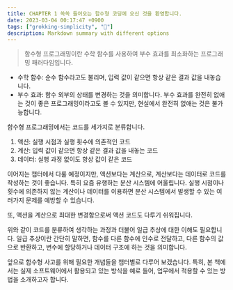 ```yaml
---
title: CHAPTER 1 쏙쏙 들어오는 함수형 코딩에 오신 것을 환영합니다.
date: 2023-03-04 00:17:47 +0900
tags: ["grokking-simplicity", "🌿"]
description: Markdown summary with different options
---
```


> 함수형 프로그래밍이란 수학 함수를 사용하여 부수 효과를 최소화하는 프로그래밍 패러다임입니다.

* 수학 함수: 순수 함수라고도 불리며, 입력 값이 같으면 항상 같은 결과 값을 내놓습니다.
* 부수 효과: 함수 외부의 상태를 변경하는 것을 의미합니다. 부수 효과를 완전히 없애는 것이 좋은 프로그래밍이라고도 볼 수 있지만, 현실에서 완전히 없애는 것은 불가능합니다.

함수형 프로그래밍에서는 코드를 세가지로 분류합니다.

1. 액션: 실행 시점과 실행 횟수에 의존적인 코드
2. 계산: 입력 값이 같으면 항상 같은 결과 값을 내놓는 코드
3. 데이터: 실행 과정 없이도 항상 값이 같은 코드

이어지는 챕터에서 다룰 예정이지만, 액션보다는 계산으로, 계산보다는 데이터로 코드를 작성하는 것이 좋습니다. 특히 요즘 유행하는 분산 시스템에 어울립니다. 실행 시점이나 횟수에
의존하지 않는 계산이나 데이터를 이용하면 분산 시스템에서 발생할 수 있는 여러가지 문제를 예방할 수 있습니다.

또, 액션을 계산으로 최대한 변경함으로써 액션 코드도 다루기 쉬워집니다.

위와 같이 코드를 분류하여 생각하는 과정과 더불어 일급 추상에 대한 이해도 필요합니다. 일급 추상이란 간단히 말하면, 함수를 다른 함수에 인수로 전달하고, 다른 함수의 값으로
반환하고, 변수에 할당하거나 데이터 구조에 하는 것을 의미합니다.

앞으로 함수형 사고를 위해 필요한 개념들을 챕터별로 다루어 보겠습니다. 특히, 본 책에서는 실제 소프트웨어에서 활용되고 있는 방식을 예로 들어, 업무에서 적용할 수 있는 방법을
소개하고자 합니다. 